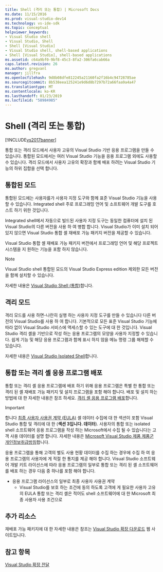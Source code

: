 ```yaml
---
title: Shell (격리 또는 통합) | Microsoft Docs
ms.date: 11/15/2016
ms.prod: visual-studio-dev14
ms.technology: vs-ide-sdk
ms.topic: conceptual
helpviewer_keywords:
- Visual Studio shell
- Visual Studio, Shell
- Shell [Visual Studio]
- Visual Studio shell, shell-based applications
- Shell [Visual Studio], shell-based applications
ms.assetid: c64a9bf0-9bf8-45c3-8fa2-306fa6cab66a
caps.latest.revision: 26
ms.author: gregvanl
manager: jillfra
ms.openlocfilehash: 9d8b08dfe812245a21160fa2f16b4c94728785ae
ms.sourcegitcommit: 8b538eea125241e9d6d8b7297b72a66faa9a4a47
ms.translationtype: MT
ms.contentlocale: ko-KR
ms.lasthandoff: 01/23/2019
ms.locfileid: "58984985"
---
```

# <a name="shell-isolated-or-integrated"></a>Shell (격리 또는 통합)
[!INCLUDE[vs2017banner](../includes/vs2017banner.md)]

통합 또는 격리 모드에서 사용자 고유의 Visual Studio 기반 응용 프로그램을 만들 수 있습니다. 통합된 모드에서는 여러 Visual Studio 기능을 응용 프로그램 외에도 사용할 수 있습니다. 격리 모드에서 사용자 고유의 확장과 함께 배포 하려는 Visual Studio 기능의 하위 집합을 선택 합니다.  
  
## <a name="integrated-mode"></a>통합된 모드  
 통합된 모드에는 사용자를가 사용자 지정 도구와 함께 표준 Visual Studio 기능을 사용할 수 있습니다. Integrated shell 주로 프로그래밍 언어 및 소프트웨어 개발 도구를 호스트 하기 위한 것입니다.  
  
 Integrated shell에서 자동으로 빌드된 사용자 지정 도구는 동일한 컴퓨터에 설치 된 Visual Studio의 다른 버전을 사용 하 여 병합 합니다. Visual Studio가 이미 설치 되어 있지 않으면 Visual Studio 통합 셸 재배포 가능 패키지 버전을 제공할 수 있습니다.  
  
 Visual Studio 통합 셸 재배포 가능 패키지 버전에서 프로그래밍 언어 및 해당 프로젝트 시스템을 지 원하는 기능을 포함 하지 않습니다.  
  
> [!NOTE]
>  Visual Studio shell 통합된 모드의 Visual Studio Express edition 제외한 모든 버전을 함께 설치할 수 있습니다.  
  
 자세한 내용은 [Visual Studio Shell (통합)](../extensibility/visual-studio-shell-integrated.md)합니다.  
  
## <a name="isolated-mode"></a>격리 모드  
 격리 모드를 사용 하면-나란히 실행 하는 사용자 지정 도구를 만들 수 있습니다 다른 버전의 Visual Studio를 사용 하 여 합니다. 기본적으로 모든 표준 Visual Studio 기능에 따라 없이 Visual Studio 서비스에 액세스할 수 있는 도구에 대 한 것입니다. Visual Studio 격리 셸을 기반으로 작성 하는 응용 프로그램의 모양을 사용자 지정할 수 있습니다. 쉽게 기능 및 해당 응용 프로그램과 함께 표시 하지 않을 메뉴 명령 그룹 해제할 수 있습니다.  
  
 자세한 내용은 [Visual Studio Isolated Shell](../extensibility/visual-studio-isolated-shell.md)합니다.  
  
## <a name="distributing-your-integrated-or-isolated-shell-application"></a>통합 또는 격리 셸 응용 프로그램 배포  
 통합 또는 격리 셸 응용 프로그램에 배포 하기 위해 응용 프로그램은 특별 한 통합 또는 격리 된 셸 재배포 가능 패키지 및 설치 프로그램을 포함 해야 합니다. 배포 및 설치 하는 방법에 대 한 자세한 내용은 참조 하세요. [격리 셸 응용 프로그램 배포](../extensibility/distributing-isolated-shell-applications.md)합니다.  
  
> [!IMPORTANT]
>  합니다 [최종 사용자 사용권 계약 (EULA)](https://www.visualstudio.com/support/legal/mt171552) 셸 데이터 수집에 대 한 섹션이 포함 Visual Studio 통합 및 격리에 대 한 (**섹션 3입니다. 데이터**).  사용자의 통합 또는 isolated shell 소프트웨어 응용 프로그램을 작성 하는 Microsoft에서 수집 될 수 있습니다는 고객 사용 데이터를 설명 합니다. 자세한 내용은 [Microsoft Visual Studio 제품 제품군 개인정보취급방침](https://www.visualstudio.com/dn948229)합니다.  
> 
>  응용 프로그램을 통해 고객의 별도 사용 현황 데이터를 수집 하는 경우에 수집 하 여 응용 프로그램의 사용자에 게 적절 한 통지를 제공 해야 합니다.  Visual Studio 소프트웨어 개발 키트 라이선스에 따라 응용 프로그램의 일부로 통합 또는 격리 된 셸 소프트웨어를 배포 하는 경우 다음 중 하나를 포함 해야 합니다.  
> 
> - 응용 프로그램 라이선스의 일부로 최종 사용자 사용권 계약  
>   -   Visual Studio를 보호 하는 조건에 동의 하도록 고객에 게 필요한 사용자 고유의 EULA 통합 또는 격리 셸은 적어도 shell 소프트웨어에 대 한 Microsoft 최종 사용자 사용 조건으로  
  
## <a name="additional-resources"></a>추가 리소스  
 재배포 가능 패키지에 대 한 자세한 내용은 참조는 [Visual Studio 확장 다운로드](http://go.microsoft.com/fwlink/?LinkID=119298) 웹 사이트입니다.  
  
## <a name="see-also"></a>참고 항목  
 [Visual Studio 확장 전달](../extensibility/shipping-visual-studio-extensions.md)
